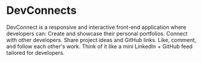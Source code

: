 # DevConnects
DevConnect is a responsive and interactive front-end application where developers can: Create and showcase their personal portfolios. Connect with other developers. Share project ideas and GitHub links. Like, comment, and follow each other's work. Think of it like a mini LinkedIn + GitHub feed tailored for developers.
